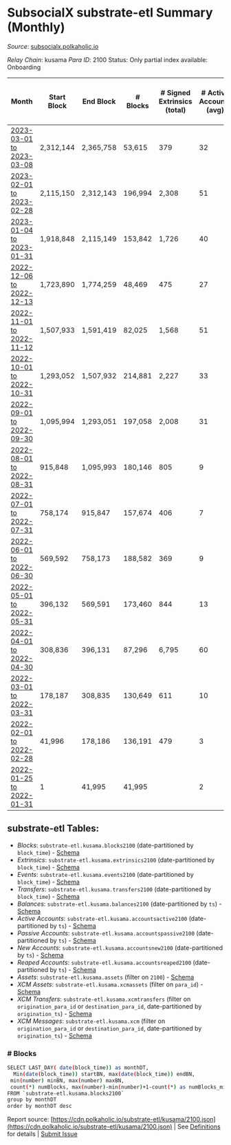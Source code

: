 # SubsocialX substrate-etl Summary (Monthly)

_Source_: [subsocialx.polkaholic.io](https://subsocialx.polkaholic.io)

*Relay Chain*: kusama
*Para ID*: 2100
Status: Only partial index available: Onboarding


| Month | Start Block | End Block | # Blocks | # Signed Extrinsics (total) | # Active Accounts (avg) | # Addresses with Balances (max) | Issues |
| ----- | ----------- | --------- | -------- | --------------------------- | ----------------------- | ------------------------------- | ------ |
| [2023-03-01 to 2023-03-08](/kusama/2100-subsocialx/2023-03-31.md) | 2,312,144 | 2,365,758 | 53,615 | 379 | 32 | 33,762 | -   |   
| [2023-02-01 to 2023-02-28](/kusama/2100-subsocialx/2023-02-28.md) | 2,115,150 | 2,312,143 | 196,994 | 2,308 | 51 | 33,762 | -   |   
| [2023-01-04 to 2023-01-31](/kusama/2100-subsocialx/2023-01-31.md) | 1,918,848 | 2,115,149 | 153,842 | 1,726 | 40 | 33,759 | - 42,460 (21.63%) |   
| [2022-12-06 to 2022-12-13](/kusama/2100-subsocialx/2022-12-31.md) | 1,723,890 | 1,774,259 | 48,469 | 475 | 27 | 33,750 | -  **BROKEN** (3.77%) |   
| [2022-11-01 to 2022-11-12](/kusama/2100-subsocialx/2022-11-30.md) | 1,507,933 | 1,591,419 | 82,025 | 1,568 | 51 | 33,749 | -  **BROKEN** (1.75%) |   
| [2022-10-01 to 2022-10-31](/kusama/2100-subsocialx/2022-10-31.md) | 1,293,052 | 1,507,932 | 214,881 | 2,227 | 33 | 33,749 | -   |   
| [2022-09-01 to 2022-09-30](/kusama/2100-subsocialx/2022-09-30.md) | 1,095,994 | 1,293,051 | 197,058 | 2,008 | 31 | 33,749 | -   |   
| [2022-08-01 to 2022-08-31](/kusama/2100-subsocialx/2022-08-31.md) | 915,848 | 1,095,993 | 180,146 | 805 | 9 | 33,748 | -   |   
| [2022-07-01 to 2022-07-31](/kusama/2100-subsocialx/2022-07-31.md) | 758,174 | 915,847 | 157,674 | 406 | 7 | 33,745 | -   |   
| [2022-06-01 to 2022-06-30](/kusama/2100-subsocialx/2022-06-30.md) | 569,592 | 758,173 | 188,582 | 369 | 9 | 33,745 | -   |   
| [2022-05-01 to 2022-05-31](/kusama/2100-subsocialx/2022-05-31.md) | 396,132 | 569,591 | 173,460 | 844 | 13 | 33,743 | -   |   
| [2022-04-01 to 2022-04-30](/kusama/2100-subsocialx/2022-04-30.md) | 308,836 | 396,131 | 87,296 | 6,795 | 60 | 33,743 | -   |   
| [2022-03-01 to 2022-03-31](/kusama/2100-subsocialx/2022-03-31.md) | 178,187 | 308,835 | 130,649 | 611 | 10 | 20,426 | -   |   
| [2022-02-01 to 2022-02-28](/kusama/2100-subsocialx/2022-02-28.md) | 41,996 | 178,186 | 136,191 | 479 | 3 | 12,034 | -   |   
| [2022-01-25 to 2022-01-31](/kusama/2100-subsocialx/2022-01-31.md) | 1 | 41,995 | 41,995 |  | 2 | 1 | -   |   

## substrate-etl Tables:

* _Blocks_: `substrate-etl.kusama.blocks2100` (date-partitioned by `block_time`) - [Schema](/schema/balances.json)
* _Extrinsics_: `substrate-etl.kusama.extrinsics2100` (date-partitioned by `block_time`) - [Schema](/schema/extrinsics.json)
* _Events_: `substrate-etl.kusama.events2100` (date-partitioned by `block_time`) - [Schema](/schema/events.json)
* _Transfers_: `substrate-etl.kusama.transfers2100` (date-partitioned by `block_time`) - [Schema](/schema/transfers.json)
* _Balances_: `substrate-etl.kusama.balances2100` (date-partitioned by `ts`) - [Schema](/schema/balances.json)
* _Active Accounts_: `substrate-etl.kusama.accountsactive2100` (date-partitioned by `ts`) - [Schema](/schema/accountsactive.json)
* _Passive Accounts_: `substrate-etl.kusama.accountspassive2100` (date-partitioned by `ts`) - [Schema](/schema/accountspassive.json)
* _New Accounts_: `substrate-etl.kusama.accountsnew2100` (date-partitioned by `ts`) - [Schema](/schema/accountsnew.json)
* _Reaped Accounts_: `substrate-etl.kusama.accountsreaped2100` (date-partitioned by `ts`) - [Schema](/schema/accountsreaped.json)
* _Assets_: `substrate-etl.kusama.assets` (filter on `2100`) - [Schema](/schema/assets.json)
* _XCM Assets_: `substrate-etl.kusama.xcmassets` (filter on `para_id`) - [Schema](/schema/xcmassets.json)
* _XCM Transfers_: `substrate-etl.kusama.xcmtransfers` (filter on `origination_para_id` or `destination_para_id`, date-partitioned by `origination_ts`) - [Schema](/schema/xcmtransfers.json)
* _XCM Messages_: `substrate-etl.kusama.xcm` (filter on `origination_para_id` or `destination_para_id`, date-partitioned by `origination_ts`) - [Schema](/schema/xcm.json)

### # Blocks
```bash
SELECT LAST_DAY( date(block_time)) as monthDT,
  Min(date(block_time)) startBN, max(date(block_time)) endBN, 
 min(number) minBN, max(number) maxBN, 
 count(*) numBlocks, max(number)-min(number)+1-count(*) as numBlocks_missing 
FROM `substrate-etl.kusama.blocks2100` 
group by monthDT 
order by monthDT desc
```


Report source: [https://cdn.polkaholic.io/substrate-etl/kusama/2100.json](https://cdn.polkaholic.io/substrate-etl/kusama/2100.json) | See [Definitions](/DEFINITIONS.md) for details | [Submit Issue](https://github.com/colorfulnotion/substrate-etl/issues)
